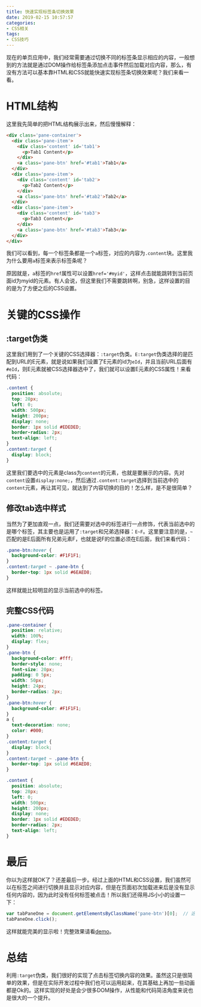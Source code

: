 ```yaml
---
title: 快速实现标签条切换效果
date: 2019-02-15 10:57:57
categories:
- CSS相关
tags:
- CSS技巧
---
```


现在的单页应用中，我们经常需要通过切换不同的标签条显示相应的内容，一般想到的方法就是通过DOM操作给标签条添加点击事件然后加载对应内容，那么，有没有方法可以基本靠HTML和CSS就能快速实现标签条切换效果呢？我们来看一看。
<!-- more -->

# HTML结构
这里我先简单的把HTML结构展示出来，然后慢慢解释：
```html
<div class='pane-container'>
  <div class='pane-item'>
    <div class='content' id='tab1'>
      <p>Tab1 Content</p>
    </div>
    <a class='pane-btn' href='#tab1'>Tab1</a>
  </div>
  <div class='pane-item'>
    <div class='content' id='tab2'>
      <p>Tab2 Content</p>
    </div>
    <a class='pane-btn' href='#tab2'>Tab2</a>
  </div>
  <div class='pane-item'>
    <div class='content' id='tab3'>
      <p>Tab3 Content</p>
    </div>
    <a class='pane-btn' href='#tab3'>Tab3</a>
  </div>
</div>
```

我们可以看到，每一个标签条都是一个`a`标签，对应的内容为`.content`块。这里我为什么要用`a`标签来表示标签条呢？

原因就是，`a`标签的`href`属性可以设置`href='#myid'`，这样点击就能跳转到当前页面id为myid的元素。有人会说，但这里我们不需要跳转啊，别急，这样设置的目的是为了方便之后的CSS设置。

# 关键的CSS操作
## :target伪类
这里我们用到了一个关键的CSS选择器：`:target`伪类。`E:target`伪类选择的是匹配到URL的E元素，就是说如果我们设置了E元素的id为`eId`，并且当前URL后面有`#eId`，则E元素就被CSS选择器选中了，我们就可以设置E元素的CSS属性！来看代码：
```css
.content {
  position: absolute;
  top: 28px;
  left: 0;
  width: 500px;
  height: 200px;
  display: none;
  border: 1px solid #EDEDED;
  border-radius: 2px;
  text-align: left;
}
.content:target {
  display: block;
}
```
这里我们要选中的元素是class为`content`的元素，也就是要展示的内容。先对`content`设置`display:none;`，然后通过`.content:target`选择到当前选中的`content`元素，再让其可见，就达到了内容切换的目的！怎么样，是不是很简单？

## 修改tab选中样式
当然为了更加直观一点，我们还需要对选中的标签进行一点修饰，代表当前选中的是哪个标签，其主要也是运用了`:target`和兄弟选择器：`E~F`。这里要注意的是，`~`匹配的是E后面所有兄弟元素F，也就是说F的位置必须在E后面，我们来看代码：
```css
.pane-btn:hover {
  background-color: #F1F1F1;
}
.content:target ~ .pane-btn {
  border-top: 1px solid #6EAED8;
}
```
这样就能比较明显的显示当前选中的标签。

## 完整CSS代码
```css
.pane-container {
  position: relative;
  width: 100%;
  display: flex;
}
.pane-btn {
  background-color: #fff;
  border-style: none;
  font-size: 20px;
  padding: 0 5px;
  width: 50px;
  height: 24px;
  border-radius: 2px;
}
.pane-btn:hover {
  background-color: #F1F1F1;
}
a {
  text-decoration: none;
  color: #000;
}
.content:target {
  display: block;
}
.content:target ~ .pane-btn {
  border-top: 1px solid #6EAED8;
}

.content {
  position: absolute;
  top: 28px;
  left: 0;
  width: 500px;
  height: 200px;
  display: none;
  border: 1px solid #EDEDED;
  border-radius: 2px;
  text-align: left;
}
```

# 最后
你以为这样就OK了？还差最后一步。经过上面的HTML和CSS设置，我们虽然可以在标签之间进行切换并且显示对应内容，但是在页面初次加载进来后是没有显示任何内容的，因为此时没有任何标签被点击！所以我们还得用JS小小的设置一下：
```javascript
var tabPaneOne = document.getElementsByClassName('pane-btn')[0];  // 这里默认显示第一个标签
tabPaneOne.click();
```
这样就能完美的显示啦！完整效果请看<a href="https://codepen.io/flyrk/pen/aXaBOj" target="_blank">demo</a>。

# 总结
利用`:target`伪类，我们很好的实现了点击标签切换内容的效果。虽然这只是很简单的效果，但是在实际开发过程中我们也可以运用起来，在其基础上再加一些动画都是Ok的。这样实现的好处是会少很多DOM操作，从性能和代码简洁角度来说也是很大的一个提升。